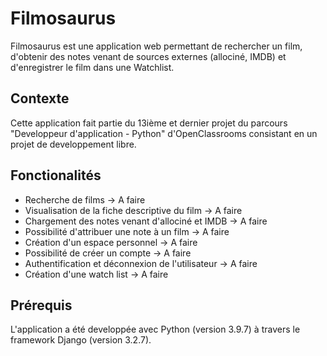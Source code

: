 # Filmosaurus
Filmosaurus est une application web permettant de rechercher un film, d'obtenir des notes venant de sources externes (allociné, IMDB) et d'enregistrer le film dans une Watchlist.

## Contexte
Cette application fait partie du 13ième et dernier projet du parcours "Developpeur d'application - Python" d'OpenClassrooms consistant en un projet de developpement libre.

## Fonctionalités
- Recherche de films -> A faire <br>
- Visualisation de la fiche descriptive du film -> A faire <br>
- Chargement des notes venant d'allociné et IMDB -> A faire <br>
- Possibilité d'attribuer une note à un film -> A faire <br>
- Création d'un espace personnel -> A faire <br>
- Possibilité de créer un compte -> A faire <br>
- Authentification et déconnexion de l'utilisateur -> A faire <br>
- Création d'une watch list -> A faire <br>

## Prérequis
L'application a été developpée avec Python (version 3.9.7) à travers le framework Django (version 3.2.7).